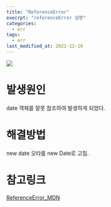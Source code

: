 ```yaml
---
title: "ReferenceError"
execrpt: "referenceError 설명"
categories:
  - err
tags:
  - err
last_modified_at: 2022-12-19
---
```


![](https://user-images.githubusercontent.com/105098581/208395878-cff9d16b-e6c5-4618-94c5-ff8b2ecff8a9.png)

# 발생원인
date 객체를 잘못 참조하여 발생하게 되었다.

# 해결방법
new date 오타를 new Date로 고침.

# 참고링크
[ReferenceError_MDN](https://developer.mozilla.org/en-US/docs/Web/JavaScript/Reference/Global_Objects/ReferenceError)